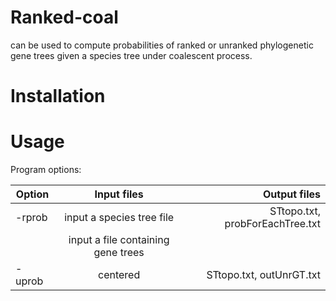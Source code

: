 # Ranked-coal 
can be used to compute probabilities of ranked or unranked phylogenetic gene trees given a species tree under coalescent process.  

# Installation


# Usage
Program options:

| Option        | Input files   | Output files                   |
| ------------- |:-------------:| ------------------------------:|
| -rprob        | input a species tree file | STtopo.txt, probForEachTree.txt|
|               | input a file containing gene trees      |      |
| -uprob        | centered      | STtopo.txt, outUnrGT.txt       |
